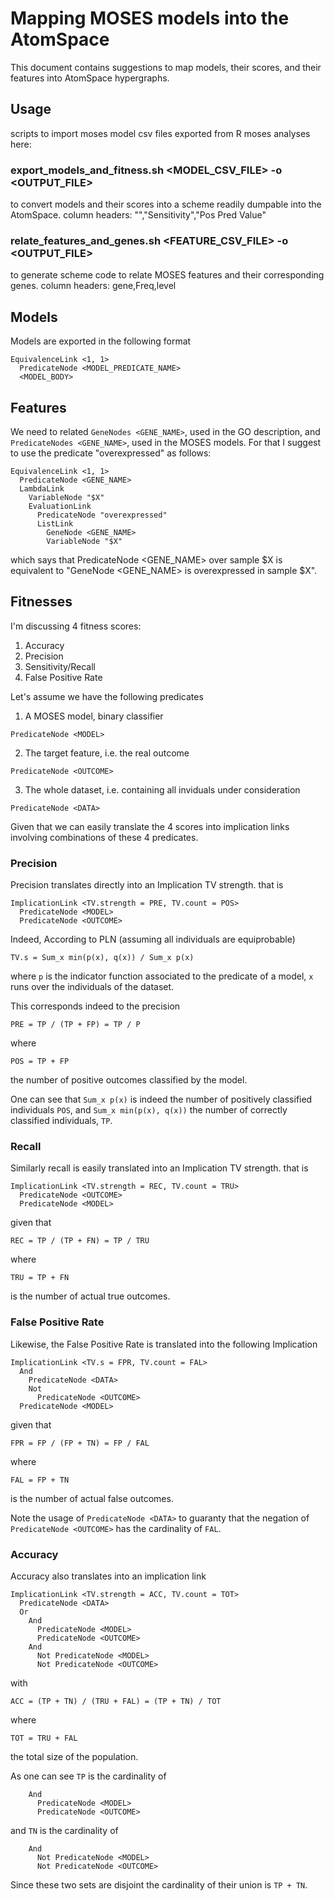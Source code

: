 # Mapping MOSES models into the AtomSpace

This document contains suggestions to map models, their scores, and
their features into AtomSpace hypergraphs.

## Usage

scripts to import moses model csv files exported from R moses analyses here:

### export_models_and_fitness.sh  <MODEL_CSV_FILE>  -o <OUTPUT_FILE>
to convert models and their scores into a scheme readily dumpable into
the AtomSpace.  column headers:  "","Sensitivity","Pos Pred Value"

### relate_features_and_genes.sh  <FEATURE_CSV_FILE>  -o <OUTPUT_FILE>
to generate scheme code to relate MOSES features and their
corresponding genes.  column headers:  gene,Freq,level

## Models

Models are exported in the following format

```
EquivalenceLink <1, 1>
  PredicateNode <MODEL_PREDICATE_NAME>
  <MODEL_BODY>
```

## Features

We need to related `GeneNodes <GENE_NAME>`, used in the GO description,
and `PredicateNodes <GENE_NAME>`, used in the MOSES models. For that I
suggest to use the predicate "overexpressed" as follows:

```
EquivalenceLink <1, 1>
  PredicateNode <GENE_NAME>
  LambdaLink
    VariableNode "$X"
    EvaluationLink
      PredicateNode "overexpressed"
      ListLink
        GeneNode <GENE_NAME>
        VariableNode "$X"
```
which says that PredicateNode <GENE_NAME> over sample $X is
equivalent to "GeneNode <GENE_NAME> is overexpressed in sample $X".

## Fitnesses

I'm discussing 4 fitness scores:

1. Accuracy
2. Precision
3. Sensitivity/Recall
4. False Positive Rate

Let's assume we have the following predicates

1. A MOSES model, binary classifier

```
PredicateNode <MODEL>
```

2. The target feature, i.e. the real outcome

```
PredicateNode <OUTCOME>
```

3. The whole dataset, i.e. containing all inviduals under
   consideration

```
PredicateNode <DATA>
```

Given that we can easily translate the 4 scores into implication links
involving combinations of these 4 predicates.

### Precision

Precision translates directly into an Implication TV strength. that is

```
ImplicationLink <TV.strength = PRE, TV.count = POS>
  PredicateNode <MODEL>
  PredicateNode <OUTCOME>
```

Indeed, According to PLN (assuming all individuals are equiprobable)

```
TV.s = Sum_x min(p(x), q(x)) / Sum_x p(x)
```

where `p` is the indicator function associated to the predicate of a
model, `x` runs over the individuals of the dataset.

This corresponds indeed to the precision

```
PRE = TP / (TP + FP) = TP / P
```

where

```
POS = TP + FP
```

the number of positive outcomes classified by the model.

One can see that `Sum_x p(x)` is indeed the number of positively
classified individuals `POS`, and `Sum_x min(p(x), q(x))` the number
of correctly classified individuals, `TP`.

### Recall

Similarly recall is easily translated into an Implication TV
strength. that is

```
ImplicationLink <TV.strength = REC, TV.count = TRU>
  PredicateNode <OUTCOME>
  PredicateNode <MODEL>
```

given that

```
REC = TP / (TP + FN) = TP / TRU
```

where

```
TRU = TP + FN
```

is the number of actual true outcomes.

### False Positive Rate

Likewise, the False Positive Rate is translated into the following
Implication

```
ImplicationLink <TV.s = FPR, TV.count = FAL>
  And
    PredicateNode <DATA>
    Not
      PredicateNode <OUTCOME>
  PredicateNode <MODEL>
```

given that

```
FPR = FP / (FP + TN) = FP / FAL
```

where

```
FAL = FP + TN
```

is the number of actual false outcomes.

Note the usage of `PredicateNode <DATA>` to guaranty that the negation
of `PredicateNode <OUTCOME>` has the cardinality of `FAL`.

### Accuracy

Accuracy also translates into an implication link

```
ImplicationLink <TV.strength = ACC, TV.count = TOT>
  PredicateNode <DATA>
  Or
    And
      PredicateNode <MODEL>
      PredicateNode <OUTCOME>
    And
      Not PredicateNode <MODEL>
      Not PredicateNode <OUTCOME>
```

with

```
ACC = (TP + TN) / (TRU + FAL) = (TP + TN) / TOT
```

where

```
TOT = TRU + FAL
```

the total size of the population.

As one can see `TP` is the cardinality of

```
    And
      PredicateNode <MODEL>
      PredicateNode <OUTCOME>
```

and `TN` is the cardinality of

```
    And
      Not PredicateNode <MODEL>
      Not PredicateNode <OUTCOME>
```

Since these two sets are disjoint the cardinality of their union
is `TP + TN`.
